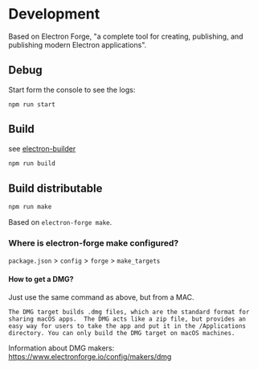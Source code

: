 # Development

Based on Electron Forge, "a complete tool for creating, publishing, and publishing modern Electron applications".

## Debug

Start form the console to see the logs:

```
npm run start
```

## Build

see [electron-builder](https://github.com/electron-userland/electron-builder)

```js
npm run build
```

## Build distributable

```js
npm run make
```

Based on `electron-forge make`.

### Where is electron-forge make configured?

`package.json` > `config` > `forge` > `make_targets`

#### How to get a DMG?

Just use the same command as above, but from a MAC.

```
The DMG target builds .dmg files, which are the standard format for sharing macOS apps.  The DMG acts like a zip file, but provides an easy way for users to take the app and put it in the /Applications directory. You can only build the DMG target on macOS machines.
```

Information about DMG makers: https://www.electronforge.io/config/makers/dmg
